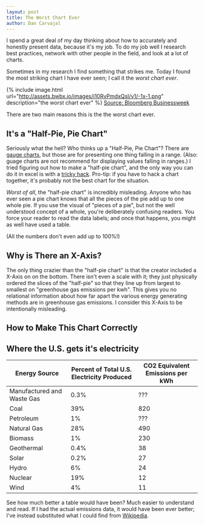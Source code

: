 ```yaml
---
layout: post
title: The Worst Chart Ever
author: Dan Carvajal
---
```

I spend a great deal of my day thinking about how to accurately and honestly present data, because it's my job. To do my job well I research best practices, network with other people in the field, and look at a lot of charts.

Sometimes in my research I find something that strikes me. Today I found the most striking chart I have ever seen; I call it the *worst chart ever*.

{% include image.html url="http://assets.bwbx.io/images/i10RvPmdxQsI/v1/-1x-1.png" description="the worst chart ever" %}
[Source: Bloomberg Businessweek](http://www.bloomberg.com/news/articles/2015-10-27/what-killed-america-s-climate-saving-nuclear-renaissance-)

There are two main reasons this is the the worst chart ever.

## It's a "Half-Pie, Pie Chart"

Seriously what the hell? Who thinks up a "Half-Pie, Pie Chart"? There are [gauge charts](http://i.stack.imgur.com/OKkHe.png), but those are for presenting one thing falling in a range. (Also: guage charts are not recommend for displaying values falling in ranges.) I tried figuring out how to make a "half-pie chart", and the only way you can do it in excel is with a [tricky hack](http://www.extendoffice.com/documents/excel/2016-excel-half-pie-chart.html). Pro-tip: if you have to hack a chart together, it's probably not the best chart for the situation.

*Worst of all*, the "half-pie chart" is incredibly misleading. Anyone who has ever seen a pie chart knows that all the pieces of the pie add up to one whole pie. If you use the visual of "pieces of a pie", but not the well understood concept of a whole, you're deliberately confusing readers. You force your reader to read the data labels; and once that happens, you might as well have used a table.

(All the numbers don't even add up to 100%!)

## Why is There an X-Axis?

The only thing crazier than the "half-pie chart" is that the creator included a X-Axis on on the bottom. There isn't even a scale with it; they just physically ordered the slices of the "half-pie" so that they line up from largest to smallest on "greenhouse gas emissions per kwh". This gives you no relational information about how far apart the various energy generating methods are in greenhouse gas emissions. I consider this X-Axis to be intentionally misleading.

## How to Make This Chart Correctly

## Where the U.S. gets it's electricity

| Energy Source | Percent of Total U.S. Electricity Produced | CO2 Equivalent Emissions per kWh |
|---|---|---|
| Manufactured and Waste Gas | 0.3% | ??? |
| Coal | 39% | 820 |
| Petroleum | 1% | ??? |
| Natural Gas | 28% | 490 |
| Biomass | 1% | 230 |
| Geothermal | 0.4% | 38 |
| Solar | 0.2% | 27 |
| Hydro | 6% | 24 |
| Nuclear | 19% | 12 |
| Wind | 4% | 11 |

See how much better a table would have been? Much easier to understand and read. If I had the actual emissions data, it would have been ever better; I've instead substituted what I could find from [Wikipedia](https://en.wikipedia.org/wiki/Life-cycle_greenhouse-gas_emissions_of_energy_sources).
